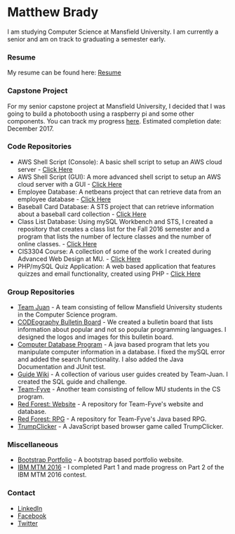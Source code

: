 # Matthew Brady

I am studying Computer Science at Mansfield University. I am currently a senior and am on track to graduating a semester early.

### Resume

My resume can be found here: [Resume](https://github.com/mtb29/portfolio/blob/master/Matthew%20Brady%20Resume.pdf)

### Capstone Project

For my senior capstone project at Mansfield University, I decided that I was going to build a photobooth using a raspberry pi and some other components. You can track my progress [here](https://github.com/mtb29/pibooth). Estimated completion date: December 2017.

### Code Repositories

* AWS Shell Script (Console): A basic shell script to setup an AWS cloud server - [Click Here](https://github.com/mtb29/awsshellscripts)
* AWS Shell Script (GUI): A more advanced shell script to setup an AWS cloud server with a GUI - [Click Here](https://github.com/mtb29/awsshellscripts2)
* Employee Database: A netbeans project that can retrieve data from an employee database - [Click Here](https://github.com/mtb29/s2emp)
* Baseball Card Database: A STS project that can retrieve information about a baseball card collection - [Click Here](https://github.com/mtb29/baseballcards)
* Class List Database: Using mySQL Workbench and STS, I created a repository that creates a class list for the Fall 2016 semester and a program that lists the number of lecture classes and the number of online classes. - [Click Here](https://github.com/mtb29/mysql_workbench)
* CIS3304 Course: A collection of some of the work I created during Advanced Web Design at MU. - [Click Here](https://github.com/mtb29/cis3304)
* PHP/mySQL Quiz Application: A web based application that features quizzes and email functionality, created using PHP - [Click Here](https://github.com/mtb29/cis3304/tree/master/src/main/webapp/finalproject)

### Group Repositories

* [Team Juan](https://team-juan.github.io/team-portfolio/) - A team consisting of fellow Mansfield University students in the Computer Science program.
* [CODEography Bulletin Board](https://raw.githubusercontent.com/Team-Juan/Bulletin-Board/master/bulletinboard.jpg) - We created a bulletin board that lists information about popular and not so popular programming languages. I designed the logos and images for this bulletin board.
* [Computer Database Program](https://github.com/Team-Juan/group_project) - A java based program that lets you manipulate computer information in a database. I fixed the mySQL error and added the search functionality. I also added the Java Documentation and JUnit test.
* [Guide Wiki](https://github.com/Team-Juan/user-guides/wiki) - A collection of various user guides created by Team-Juan. I created the SQL guide and challenge.
* [Team-Fyve](https://github.com/Team-Fyve) - Another team consisting of fellow MU students in the CS program.
* [Red Forest: Website](https://github.com/Team-Fyve/WebDB) - A repository for Team-Fyve's website and database.
* [Red Forest: RPG](https://github.com/Team-Fyve/TeamFyve-RPG) - A repository for Team-Fyve's Java based RPG.
* [TrumpClicker](https://github.com/mtb29/trumpclicker) - A JavaScript based browser game called TrumpClicker.

### Miscellaneous

* [Bootstrap Portfolio](https://mtb29.github.io/portfolio2/) - A bootstrap based portfolio website.
* [IBM MTM 2016](https://raw.githubusercontent.com/mtb29/portfolio/master/ibm.PNG.png) - I completed Part 1 and made progress on Part 2 of the IBM MTM 2016 contest.

### Contact

* [LinkedIn](https://www.linkedin.com/in/matthew-brady-149aa6a8/)
* [Facebook](https://www.facebook.com/matthew.brady.1426)
* [Twitter](https://twitter.com/mtb_brady)
